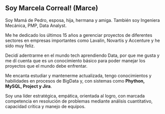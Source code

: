 ## Soy Marcela Correal! (Marce)

Soy Mamá de Pedro, esposa, hija, hermana y amiga.
También soy Ingeniera Mecánica, PMP, Data Analyst.

Me he dedicado los últimos 15 años a gerenciar proyectos de diferentes sectores en empresas importantes como Lavalin, Novartis y Accenture y he sido muy feliz.

Decidí adentrarme en el mundo tech aprendiendo Data, por que me gusta y me dí cuenta que es un conocimiento básico para poder manejar los proyectos que el 
mundo debe enfrentar.

Me encanta estudiar y mantenerme actualizada, tengo conocimientos y habilidades en procesos de BigData y, con sistemas como **Phython, MySQL, Project y Jira**. 

Soy una líder estratégica, empática, orientada al logro, con marcada competencia en resolución de problemas mediante análisis cuantitativo, capacidad crítica y manejo de equipos.



